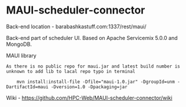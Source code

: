 MAUI-scheduler-connector
========================

Back-end location - barabashkastuff.com:1337/rest/maui/

Back-end part of scheduler UI.
Based on Apache Servicemix 5.0.0 and MongoDB.


MAUI library

    As there is no public repo for maui.jar and latest build number is unknown to add lib to lacal repo typo in terminal

        mvn install:install-file -Dfile="maui-1.0.jar" -DgroupId=unm -DartifactId=maui -Dversion=1.0 -Dpackaging=jar

Wiki -   https://github.com/HPC-Web/MAUI-scheduler-connector/wiki

